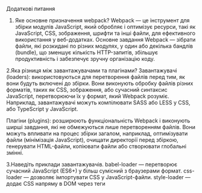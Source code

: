 Додаткові питання
1. Яке основне призначення webpack?
   Webpack — це інструмент для збірки модулів JavaScript, який обробляє і оптимізує ресурси,
   такі як JavaScript, CSS, зображення, шрифти та інші файли, для ефективного використання у веб-додатках.
   Основне завдання Webpack — зібрати файли, які розкидані по різних модулях, у один або декілька бандлів (bundle),
   що зменшує кількість HTTP-запитів, збільшує продуктивність і забезпечує зручну організацію коду.
   
2.Яка різниця між завантажувачами та плагінами?
  Завантажувачі (loaders): використовуються для перетворення файлів перед тим, як вони будуть включені до збірки.
  Вони виконують обробку файлів різних форматів, таких як CSS, зображення, або сучасний синтаксис JavaScript, перетворюючи їх у формат,
  який Webpack розуміє. Наприклад, завантажувачі можуть компілювати SASS або LESS у CSS, або TypeScript у JavaScript.

  Плагіни (plugins): розширюють функціональність Webpack і виконують ширші завдання, які не обмежуються лише перетворенням файлів. 
  Вони можуть впливати на процес збірки загалом, наприклад, оптимізувати файли (мінімізація JavaScript), 
  очищати директорії перед збіркою, генерувати HTML-файли, копіювати файли або створювати глобальні змінні.

3.Наведіть приклади завантажувачів.
   babel-loader — перетворює сучасний JavaScript (ES6+) у більш сумісний з браузерами формат.
   css-loader — дозволяє імпортувати CSS у JavaScript-файли.
   style-loader — додає CSS напряму в DOM через теги <style>.
   file-loader — дозволяє імпортувати файли (зображення, шрифти тощо) у JavaScript.
   sass-loader — компілює SASS або SCSS файли в CSS.
   ts-loader — компілює TypeScript у JavaScript.

4.Наведіть приклади плагінів.
   HtmlWebpackPlugin — автоматично генерує HTML-файл для проекту та додає посилання на зібрані файли.
   CleanWebpackPlugin — очищає вихідну директорію (dist) перед кожною збіркою.
   MiniCssExtractPlugin — виділяє CSS у окремий файл, що зручно для продакшн-збірок.
   DefinePlugin — створює глобальні змінні на рівні збірки, які можуть бути доступні в усіх модулях.
   CopyWebpackPlugin — копіює файли або директорії в кінцеву директорію dist.
   TerserPlugin — мінімізує JavaScript-файли, зменшуючи розмір збірки.
